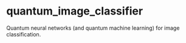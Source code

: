 # quantum_image_classifier
Quantum neural networks (and quantum machine learning) for image classification.
